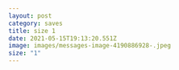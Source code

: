 ```yaml
---
layout: post
category: saves
title: size 1
date: 2021-05-15T19:13:20.551Z
image: images/messages-image-4190886928-.jpeg
size: "1"
---
```

